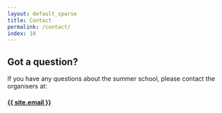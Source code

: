 ```yaml
---
layout: default_sparse
title: Contact
permalink: /contact/
index: 10
---
```



## Got a question?

If you have any questions about the summer school, please contact the organisers at:

<h4><a href="mailto:{{ site.email }}">{{ site.email }}</a></h4>